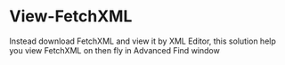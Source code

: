 # View-FetchXML
Instead download FetchXML and view it by XML Editor, this solution help you view FetchXML on then fly in Advanced Find window
